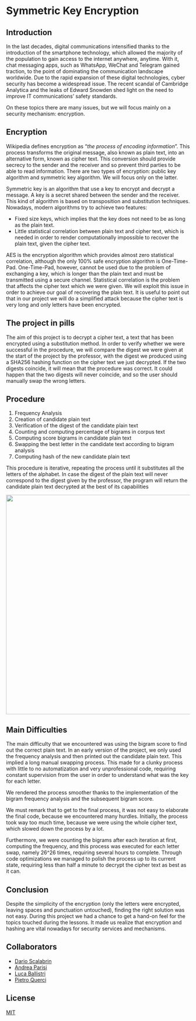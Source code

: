 # Symmetric Key Encryption

## Introduction
In the last decades, digital communications intensified thanks to the introduction of the smartphone technology, which allowed the majority of the population to gain access to the internet anywhere, anytime. With it, chat messaging apps, such as WhatsApp, WeChat and Telegram gained traction, to the point of dominating the communication landscape worldwide. Due to the rapid expansion of these digital technologies, cyber security has become a widespread issue. The recent scandal of Cambridge Analytica and the leaks of Edward Snowden shed light on the need to improve IT communications’ safety standards.

On these topics there are many issues, but we will focus mainly on a security mechanism: encryption.

## Encryption
Wikipedia defines encryption as “*the process of encoding information*”. This process transforms the original message, also known as plain text, into an alternative form, known as cipher text. This conversion should provide secrecy to the sender and the receiver and so prevent third parties to be able to read information. There are two types of encryption: public key algorithm and symmetric key algorithm. We will focus only on the latter.

Symmetric key is an algorithm that use a key to encrypt and decrypt a message. A key is a secret shared between the sender and the receiver. This kind of algorithm is based on transposition and substitution techniques.
Nowadays, modern algorithms try to achieve two features:
- Fixed size keys, which implies that the key does not need to be as long as the plain text.
- Little statistical correlation between plain text and cipher text, which is needed in order to render computationally impossible to recover the plain text, given the cipher text.

AES is the encryption algorithm which provides almost zero statistical correlation, although the only 100% safe encryption algorithm is One-Time-Pad. One-Time-Pad, however, cannot be used due to the problem of exchanging a key, which is longer than the plain text and must be transmitted using a secure channel.
Statistical correlation is the problem that affects the cipher text which we were given. We will exploit this issue in order to achieve our goal of recovering the plain text. It is useful to point out that in our project we will do a simplified attack because the cipher text is very long and only letters have been encrypted.

## The project in pills
The aim of this project is to decrypt a cipher text, a text that has been encrypted using a substitution method. In order to verify whether we were successful in the procedure, we will compare the digest we were given at the start of the project by the professor, with the digest we produced using a SHA256 hashing function on the cipher text we just decrypted. If the two digests coincide, it will mean that the procedure was correct. It could happen that the two digests will never coincide, and so the user should manually swap the wrong letters.

## Procedure
1. Frequency Analysis
2. Creation of candidate plain text
3. Verification of the digest of the candidate plain text
4. Counting and computing percentage of bigrams in corpus text
5. Computing score bigrams in candidate plain text
6. Swapping the best letter in the candidate text according to bigram analysis
7. Computing hash of the new candidate plain text

This procedure is iterative, repeating the process until it substitutes all the letters of the alphabet. In case the digest of the plain text will never correspond to the digest given by the professor, the program will return the candidate plain text decrypted at the best of its capabilities

<p align="center"><img src="https://drive.google.com/uc?id=1bhimTPcGoS9om42PrbdUbcgz0qDwWGm_" width="600"/></p>



## Main Difficulties
The main difficulty that we encountered was using the bigram score to find out the correct plain text. In an early version of the project, we only used the frequency analysis and then printed out the candidate plain text. This implied a long manual swapping process.
This made for a clunky process with little to no automatization and very unprofessional code, requiring constant supervision from the user in order to understand what was the key for each letter.

We rendered the process smoother thanks to the implementation of the bigram frequency analysis and the subsequent bigram score.

We must remark that to get to the final process, it was not easy to elaborate the final code, because we encountered many hurdles. Initially, the process took way too much time, because we were using the whole cipher text, which slowed down the process by a lot.

Furthermore, we were counting the bigrams after each iteration at first, computing the frequency, and this process was executed for each letter swap, namely 26^26 times, requiring several hours to complete. Through code optimizations we managed to polish the process up to its current state, requiring less than half a minute to decrypt the cipher text as best as it can.

## Conclusion
Despite the simplicity of the encryption (only the letters were encrypted, leaving spaces and punctuation untouched), finding the right solution was not easy. During this project we had a chance to get a hand-on feel for the topics touched during the lessons. It made us realize that encryption and hashing are vital nowadays for security services and mechanisms.

## Collaborators
- [Dario Scalabrin](https://www.linkedin.com/in/scalabrindario/)
- [Andrea Parisi](https://www.linkedin.com/in/andrea-parisi-17950b197)
- [Luca Ballistri](https://www.linkedin.com/in/lucaballistri/)
- [Pietro Querci](https://www.linkedin.com/in/pietro-querci-79b965176/)

## License 
[MIT](https://choosealicense.com/licenses/mit/)



